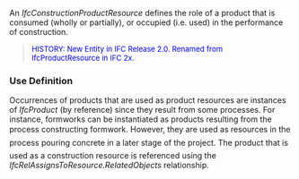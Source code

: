 An _IfcConstructionProductResource_ defines the role of a product that is consumed (wholly or partially), or occupied (i.e. used) in the performance of construction.

> <font color="#0000FF" size="-1">HISTORY: New Entity in IFC
		Release 2.0. Renamed from IfcProductResource in IFC 2x.</font>

### Use Definition
Occurrences of products that are used as product resources are instances of _IfcProduct_ (by reference) since they result from some processes. For instance, formworks can be instantiated as products resulting from the process &#145;constructing formwork&#146;. However, they are used as resources in the process &#145;pouring concrete&#146; in a later stage of the project. The product that is used as a construction resource is referenced using the _IfcRelAssignsToResource.RelatedObjects_ relationship.